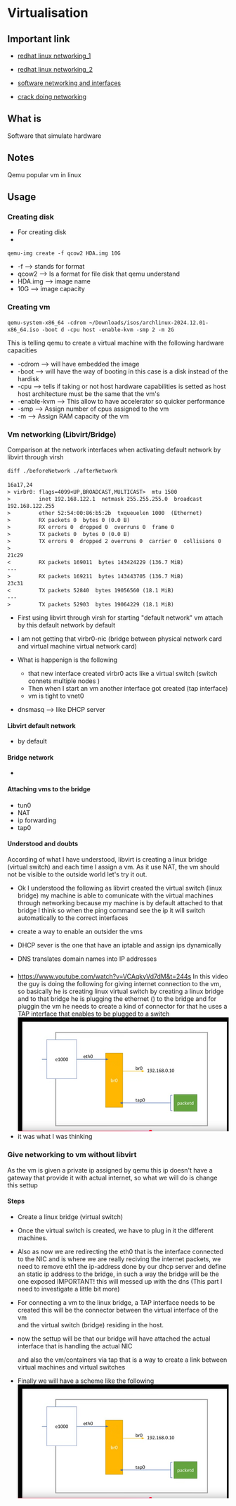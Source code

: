 # Virtualisation

## Important link

- [redhat linux networking_1](https://developers.redhat.com/blog/2018/10/22/introduction-to-linux-interfaces-for-virtual-networking#)
- [redhat linux networking_2](https://developers.redhat.com/blog/2018/10/22/introduction-to-linux-interfaces-for-virtual-networking#)

- [software networking and interfaces](https://www.youtube.com/watch?v=EnAZB8GI97c&t=2171s)
- [crack doing networking](https://www.youtube.com/watch?v=VCAqkyVd7dM&t=244s)

## What is

Software that simulate hardware

## Notes

Qemu popular vm in linux

## Usage

### Creating disk

- For creating disk
-

```
qemu-img create -f qcow2 HDA.img 10G
```

- -f --> stands for format
- qcow2 --> Is a format for file disk that qemu understand
- HDA.img --> image name
- 10G --> image capacity

### Creating vm

```
qemu-system-x86_64 -cdrom ~/Downloads/isos/archlinux-2024.12.01-x86_64.iso -boot d -cpu host -enable-kvm -smp 2 -m 2G
```

This is telling qemu to create a virtual machine with the following hardware capacities

- -cdrom --> will have embedded the image
- -boot --> will have the way of booting in this case is a disk instead of the hardisk
- -cpu --> tells if taking or not host hardware capabilities is setted as host
  host architecture must be the same that the vm's
- -enable-kvm --> This allow to have accelerator so quicker performance
- -smp --> Assign number of cpus assigned to the vm
- -m --> Assign RAM capacity of the vm

### Vm networking (Libvirt/Bridge)

Comparison at the network interfaces when activating default network by libvirt through virsh

```
diff ./beforeNetwork ./afterNetwork

16a17,24
> virbr0: flags=4099<UP,BROADCAST,MULTICAST>  mtu 1500
>         inet 192.168.122.1  netmask 255.255.255.0  broadcast 192.168.122.255
>         ether 52:54:00:86:b5:2b  txqueuelen 1000  (Ethernet)
>         RX packets 0  bytes 0 (0.0 B)
>         RX errors 0  dropped 0  overruns 0  frame 0
>         TX packets 0  bytes 0 (0.0 B)
>         TX errors 0  dropped 2 overruns 0  carrier 0  collisions 0
>
21c29
<         RX packets 169011  bytes 143424229 (136.7 MiB)
---
>         RX packets 169211  bytes 143443705 (136.7 MiB)
23c31
<         TX packets 52840  bytes 19056560 (18.1 MiB)
---
>         TX packets 52903  bytes 19064229 (18.1 MiB)

```

- First using libvirt through virsh for starting "default network"
  vm attach by this default network by default

- I am not getting that virbr0-nic (bridge between physical network card and virtual machine virtual network card)
- What is happenign is the following

    - that new interface created virbr0 acts like a virtual switch (switch connets multiple nodes )
    - Then when I start an vm another interface got created (tap interface)
    - vm is tight to vnet0

- dnsmasq --> like DHCP server

#### Libvirt default network

- by default

#### Bridge network

-

#### Attaching vms to the bridge

####

- tun0
- NAT
- ip forwarding
- tap0

#### Understood and doubts

According of what I have understood, libvirt is creating
a linux bridge (virtual switch) and each time I assign
a vm. As it use NAT, the vm should not be visible to the outside world let's try it out.

- Ok I understood the following as libvirt created the virtual switch (linux bridge)
  my machine is able to comunicate with the virtual machines through networking
  because my machine is by default attached to that bridge I think so when the
  ping command see the ip it will switch automatically to the correct interfaces

- create a way to enable an outsider the vms

- DHCP sever is the one that have an iptable and assign ips dynamically
- DNS translates domain names into IP addresses

###

- https://www.youtube.com/watch?v=VCAqkyVd7dM&t=244s
  In this video the guy is doing the following for giving internet connection
  to the vm, so basically he is creating linux virtual switch by creating a
  linux bridge and to that bridge he is plugging the ethernet () to the bridge
  and for pluggin the vm he needs to create a kind of connector for that he uses
  a TAP interface that enables to be plugged to a switch
  ![networking diagram](./networkDiagram.png)
- it was what I was thinking

### Give networking to vm without libvirt

As the vm is given a private ip assigned by qemu this ip doesn't have a gateway that provide it with actual internet,
so what we will do is change this settup

#### Steps

- Create a linux bridge (virtual switch)

- Once the virtual switch is created, we have to plug in it the different
  machines.

- Also as now we are redirecting the eth0 that is the interface connected to the NIC
  and is where we are really reciving the internet packets, we need to remove eth1 the ip-address done by our dhcp server and define an static ip address to the bridge, in such a way the bridge will be the one exposed IMPORTANT! this will messed up with the dns (This part I need to investigate a little bit more)

- For connecting a vm to the linux bridge, a TAP interface needs to be created this will be the connector between the virtual interface of the vm  
  and the virtual switch (bridge) residing in the host.

- now the settup will be that our bridge will have attached the actual interface that is handling the actual NIC

    and also the vm/containers via tap that is a way to create a link between virtual machines and virtual switches

- Finally we will have a scheme like the following
  ![scheme](./networkDiagram.png)
